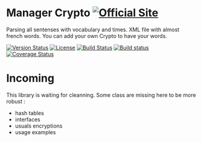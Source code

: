 # Manager Crypto [![Official Site](https://img.shields.io/badge/site-servodroid.com-orange.svg)](http://servodroid.com)

Parsing all sentenses with vocabulary and times. XML file with almost french words. You can add your own Crypto to have your words.

[![Version Status](https://img.shields.io/nuget/v/Droid_cryptography.svg)](https://www.nuget.org/packages/Droid_Crypto/)
[![License](https://img.shields.io/github/license/brandondahler/Data.HashFunction.svg)](https://raw.githubusercontent.com/ThibaultMontaufray/Tools4Libraries/master/License)
[![Build Status](https://travis-ci.org/ThibaultMontaufray/Droid-Crypto.svg?branch=master)](https://travis-ci.org/ThibaultMontaufray/Droid-Crypto) 
[![Build status](https://ci.appveyor.com/api/projects/status/8ay5ae7x6bpn2v4e?svg=true)](https://ci.appveyor.com/project/ThibaultMontaufray/Droid-Crypto)
[![Coverage Status](https://coveralls.io/repos/github/ThibaultMontaufray/Droid-Crypto/badge.svg?branch=master)](https://coveralls.io/github/ThibaultMontaufray/Droid-Crypto?branch=master)

# Incoming

This library is waiting for cleanning. Some class are missing here to be more robust :
 - hash tables
 - interfaces
 - usuals encryptions
 - usage examples
